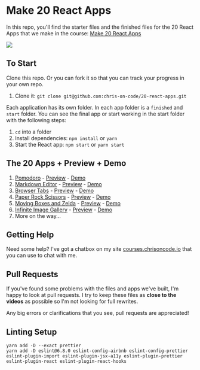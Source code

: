 # Make 20 React Apps

In this repo, you'll find the starter files and the finished files for the 20 React Apps that we make in the course: [Make 20 React Apps](https://20ReactApps.com)

![](https://i.imgur.com/gTADDDE.png)

## To Start

Clone this repo. Or you can fork it so that you can track your progress in your own repo.

1. Clone it: `git clone git@github.com:chris-on-code/20-react-apps.git`

Each application has its own folder. In each app folder is a `finished` and `start` folder. You can see the final app or start working in the start folder with the following steps:

1. `cd` into a folder
2. Install dependencies: `npm install` or `yarn`
3. Start the React app: `npm start` or `yarn start`

## The 20 Apps + Preview + Demo

1. [Pomodoro](https://github.com/chris-on-code/20-react-apps/tree/master/pomodoro) - [Preview](https://courses.chrisoncode.io/courses/make-20-react-apps/249106-pomodoro/748623-00-pomodoro-preview) - [Demo](https://r36qd.codesandbox.io/)
1. [Markdown Editor](https://github.com/chris-on-code/20-react-apps/tree/master/markdown-editor) - [Preview](https://courses.chrisoncode.io/courses/make-20-react-apps/249710-markdown-editor/748732-00-markdown-editor-preview) - [Demo](https://391jg.codesandbox.io/)
1. [Browser Tabs](https://github.com/chris-on-code/20-react-apps/tree/master/browser-tabs) - [Preview](https://courses.chrisoncode.io/courses/make-20-react-apps/249108-browser-tabs/748775-00-browser-tabs-preview) - [Demo](https://yyhfg.codesandbox.io/)
1. [Paper Rock Scissors](https://github.com/chris-on-code/20-react-apps/tree/master/paper-rock-scissors) - [Preview](https://courses.chrisoncode.io/courses/make-20-react-apps/249667-paper-rock-scissors/748691-00-paper-rock-scissors-preview) - [Demo](https://njpw4.codesandbox.io/)
1. [Moving Boxes and Zelda](https://github.com/chris-on-code/20-react-apps/tree/master/moving-box-link) - [Preview](https://courses.chrisoncode.io/courses/make-20-react-apps/250927-moving-boxes-and-zelda/748714-00-moving-boxes-and-link-preview) - [Demo](https://405hq.codesandbox.io/)
1. [Infinite Image Gallery](https://github.com/chris-on-code/20-react-apps/tree/master/image-gallery) - [Preview](https://courses.chrisoncode.io/courses/make-20-react-apps/257611-infinite-image-gallery/748761-00-infinite-image-gallery-preview) - [Demo](https://e9ucz.csb.app/)
1. More on the way...

## Getting Help

Need some help? I've got a chatbox on my site [courses.chrisoncode.io](https://courses.chrisoncode.io) that you can use to chat with me.

## Pull Requests

If you've found some problems with the files and apps we've built, I'm happy to look at pull requests. I try to keep these files as **close to the videos** as possible so I'm not looking for full rewrites.

Any big errors or clarifications that you see, pull requests are appreciated!

## Linting Setup

```
yarn add -D --exact prettier
yarn add -D eslint@6.8.0 eslint-config-airbnb eslint-config-prettier eslint-plugin-import eslint-plugin-jsx-a11y eslint-plugin-prettier eslint-plugin-react eslint-plugin-react-hooks
```
